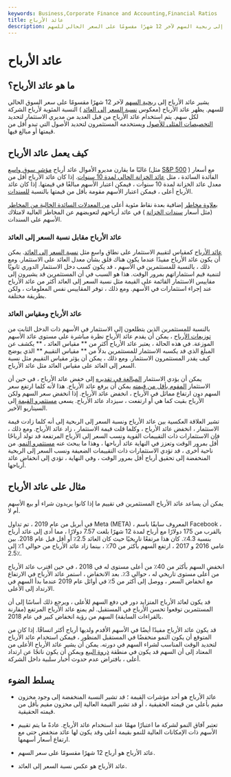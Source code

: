```yaml
---
keywords: Business,Corporate Finance and Accounting,Financial Ratios
title: عائد الأرباح
description: عائد الأرباح هو مقياس تقييم يشير إلى ربحية السهم لآخر 12 شهرًا مقسومًا على السعر الحالي للسهم.
---
```


# عائد الأرباح
## ما هو عائد الأرباح؟

يشير عائد الأرباح إلى [ربحية السهم](/eps) لآخر 12 شهرًا مقسومًا على سعر السوق الحالي للسهم. يظهر عائد الأرباح (معكوس [نسبة السعر إلى العائد](/price-earningsratio) ) النسبة المئوية لأرباح الشركة لكل سهم. يتم استخدام عائد الأرباح من قبل العديد من مديري الاستثمار لتحديد [التخصيصات المثلى للأصول](/assetallocation) ويستخدمه المستثمرون لتحديد الأصول التي تبدو أقل من قيمتها أو مبالغ فيها.

## كيف يعمل عائد الأرباح

غالبًا ما يقارن مديرو الأموال عائد أرباح [مؤشر سوق واسع](/marketindex) (مثل [S&P 500](/sp500) ) مع أسعار الفائدة السائدة ، مثل [عائد الخزانة الحالي لمدة 10 سنوات](/treasury-yield). إذا كان عائد الأرباح أقل من معدل عائد الخزانة لمدة 10 سنوات ، فيمكن اعتبار الأسهم مبالغًا في قيمتها. إذا كان عائد الأرباح أعلى ، فيمكن اعتبار الأسهم مقومة بأقل من قيمتها بالنسبة [للسندات](/bond).

[بعلاوة مخاطر](/riskpremium) إضافية بعدة نقاط مئوية أعلى [من المعدلات السائدة الخالية من المخاطر](/risk-freerate) (مثل أسعار [سندات الخزانة](/treasurybill) ) في عائد أرباحهم لتعويضهم عن المخاطر العالية لامتلاك الأسهم على السندات.

### عائد الأرباح مقابل نسبة السعر إلى العائد

[عائد الأرباح](/earningsyield) كمقياس لتقييم الاستثمار على نطاق واسع مثل [نسبة السعر إلى العائد](/price-earningsratio). يمكن أن يكون عائد الأرباح مفيدًا عندما يكون هناك قلق بشأن معدل العائد على الاستثمار. ومع ذلك ، بالنسبة للمستثمرين في الأسهم ، قد يكون كسب دخل الاستثمار الدوري ثانويًا لتنمية قيم استثماراتهم بمرور الوقت. هذا هو السبب في أن المستثمرين قد يشيرون إلى مقاييس الاستثمار القائمة على القيمة مثل نسبة السعر إلى العائد أكثر من عائد الأرباح عند إجراء استثمارات في الأسهم. ومع ذلك ، توفر المقاييس نفس المعلومات ، ولكن بطريقة مختلفة.

### عائد الأرباح ومقياس العائد

بالنسبة للمستثمرين الذين يتطلعون إلى الاستثمار في الأسهم ذات الدخل الثابت من [توزيعات الأرباح](/dividend) ، يمكن أن يقدم عائد الأرباح نظرة مباشرة على مستوى عائد الأسهم الموزعة. في هذه الحالة ، يعتبر عائد الأرباح أكثر من ** مقياس العائد ، ** يكشف عن المبلغ الذي قد يكسبه الاستثمار للمستثمرين بدلاً من ** مقياس التقييم ** الذي يوضح كيف يقدر المستثمرون الاستثمار. ومع ذلك ، يمكن أن يؤثر مقياس التقييم مثل نسبة السعر إلى العائد على مقياس العائد مثل عائد الأرباح.

يمكن أن يؤدي الاستثمار [المبالغة في تقديره](/overvalued) إلى خفض عائد الأرباح ، في حين أن الاستثمار [المقوم بأقل من قيمته](/undervalued) يمكن أن يرفع عائد الأرباح. هذا لأنه كلما ارتفع سعر السهم دون ارتفاع مماثل في الأرباح ، انخفض عائد الأرباح. إذا انخفض سعر السهم ولكن الأرباح بقيت كما هي أو ارتفعت ، سيزداد عائد الأرباح. يسعى [مستثمرو القيمة](/valueinvesting) إلى السيناريو الأخير.

تشير العلاقة العكسية بين عائد الأرباح ونسبة السعر إلى الربحية إلى أنه كلما زادت قيمة الاستثمار ، انخفض عائد الأرباح ، وكلما قلت قيمة الاستثمار ، زاد عائد الأرباح. ومع ذلك ، فإن الاستثمارات ذات التقييمات القوية ونسب السعر إلى الأرباح المرتفعة قد تولد أرباحًا أقل بمرور الوقت وتعزز في النهاية عائد أرباحها ، وهذا ما يبحث عنه [مستثمرو النمو](/growthinvesting). من ناحية أخرى ، قد تؤدي الاستثمارات ذات التقييمات الضعيفة ونسب السعر إلى الربحية المنخفضة إلى تحقيق أرباح أقل بمرور الوقت ، وفي النهاية ، تؤدي إلى انخفاض عائد أرباحها.

## مثال على عائد الأرباح

يمكن أن يساعد عائد الأرباح المستثمرين في تقييم ما إذا كانوا يريدون شراء أو بيع الأسهم أم لا.

في أبريل من عام 2019 ، تم تداول Meta (META) ، المعروف سابقًا باسم Facebook ، بالقرب من 175 دولارًا مع أرباح لمدة 12 شهرًا بلغت 7.57 دولارًا ، مما أدى إلى عائد أرباح بنسبة 4.3٪. كان هذا مرتفعًا تاريخيًا حيث كان العائد 2.5٪ أو أقل قبل عام 2018. بين عامي 2016 و 2017 ، ارتفع السهم بأكثر من 70٪ ، بينما زاد عائد الأرباح من حوالي 1٪ إلى 2.5٪.

انخفض السهم بأكثر من 40٪ من أعلى مستوى له في 2018 ، في حين اقترب عائد الأرباح من أعلى مستوى تاريخي له ، حوالي 3٪. بعد الانخفاض ، استمر عائد الأرباح في الارتفاع مع انخفاض السعر ، ووصل إلى أكثر من 5٪ في أوائل عام 2019 عندما بدأ السهم في الارتداد إلى الأعلى.

قد يكون لعائد الأرباح المتزايد دور في دفع السهم للأعلى ، ويرجع ذلك أساسًا إلى أن المستثمرين توقعوا تحسن الأرباح في المستقبل. لم يمنع عائد الأرباح المرتفع (مقارنة بالقراءات السابقة) السهم من رؤية انخفاض كبير في عام 2018.

قد يكون عائد الأرباح مفيدًا أيضًا في الأسهم الأقدم ولديها أرباح أكثر اتساقًا. إذا كان من المتوقع أن يكون النمو منخفضًا في المستقبل المنظور ، فيمكن استخدام عائد الأرباح لتحديد الوقت المناسب لشراء السهم في دورته. يمكن أن يشير عائد الأرباح الأعلى من المعتاد إلى أن السهم قد يكون في منطقة [ذروة البيع](/oversold) ويمكن أن يكون ناتجًا عن ارتداد أعلى ، بافتراض عدم حدوث أخبار سلبية داخل الشركة.

## يسلط الضوء

- عائد الأرباح هو أحد مؤشرات القيمة ؛ قد تشير النسبة المنخفضة إلى وجود مخزون مقيم بأعلى من قيمته الحقيقية ، أو قد تشير القيمة العالية إلى مخزون مقيم بأقل من قيمته الحقيقية.

- تعتبر آفاق النمو لشركة ما اعتبارًا مهمًا عند استخدام عائد الأرباح. عادةً ما يتم تقييم الأسهم ذات الإمكانات العالية للنمو بقيمة أعلى وقد يكون لها عائد منخفض حتى مع ارتفاع أسعار أسهمها.

- عائد الأرباح هو أرباح 12 شهرًا مقسومًا على سعر السهم.

- عائد الأرباح هو عكس نسبة السعر إلى العائد.

